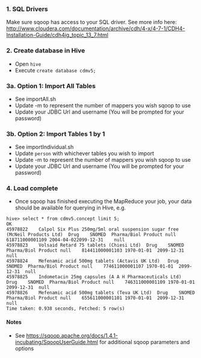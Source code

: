 ### 1. SQL Drivers
Make sure sqoop has access to your SQL driver. See more info here: http://www.cloudera.com/documentation/archive/cdh/4-x/4-7-1/CDH4-Installation-Guide/cdh4ig_topic_13_7.html

### 2. Create database in Hive
- Open `hive`  
- Execute `create database cdmv5;`

### 3a. Option 1: Import All Tables
- See importAll.sh  
- Update -m to represent the number of mappers you wish sqoop to use
- Update your JDBC Url and username (You will be prompted for your password)

### 3b. Option 2: Import Tables 1 by 1
- See importIndividual.sh
- Update `person` with whichever tables you wish to import
- Update -m to represent the number of mappers you wish sqoop to use
- Update your JDBC Url and username (You will be prompted for your password)

### 4. Load complete
- Once sqoop has finished executing the MapReduce your job, your data should be available for querying in Hive, e.g.  
```
hive> select * from cdmv5.concept limit 5;
OK
45978822	Calpol Six Plus 250mg/5ml oral suspension sugar free (McNeil Products Ltd)	Drug	SNOMED	Pharma/Biol Product	null	618711000001109	2004-04-022099-12-31	null
45978823	Volsaid Retard 75 tablets (Chiesi Ltd)	Drug	SNOMED	Pharma/Biol Product	null	814411000001103	1970-01-01	2099-12-31	null
45978824	Mefenamic acid 500mg tablets (Actavis UK Ltd)	Drug	SNOMED	Pharma/Biol Product	null	774611000001107	1970-01-01	2099-12-31	null
45978825	Indometacin 25mg capsules (A A H Pharmaceuticals Ltd)	Drug	SNOMED	Pharma/Biol Product	null	746311000001109	1970-01-01	2099-12-31	null
45978826	Mefenamic acid 500mg tablets (Teva UK Ltd)	Drug	SNOMED	Pharma/Biol Product	null	655611000001101	1970-01-01	2099-12-31	null
Time taken: 0.938 seconds, Fetched: 5 row(s)
```


#### Notes
- See https://sqoop.apache.org/docs/1.4.1-incubating/SqoopUserGuide.html for additional sqoop parameters and options
